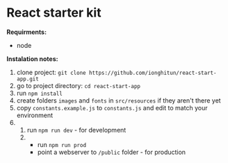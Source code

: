 # React starter kit #

**Requirments:**

- node

**Instalation notes:**

1. clone project: `git clone https://github.com/ionghitun/react-start-app.git`
2. go to project directory: `cd react-start-app`
3. run `npm install`
4. create folders `images` and `fonts` in `src/resources` if they aren't there yet
5. copy `constants.example.js` to `constants.js` and edit to match your environment
6. 1. run `npm run dev` - for development
   2. - run `npm run prod`
      - point a webserver to `/public` folder - for production
